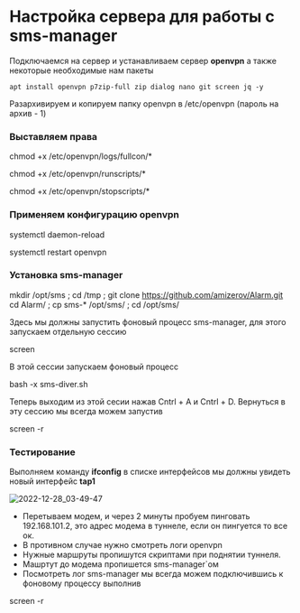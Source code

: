# Настройка сервера для работы с sms-manager

Подключаемся на сервер и устанавливаем сервер **openvpn** а также некоторые необходимые нам пакеты

`apt install openvpn p7zip-full zip dialog nano git screen jq -y`

Разархивируем и копируем папку openvpn в /etc/openvpn (пароль на архив - 1)

### Выставляем права

chmod +x /etc/openvpn/logs/fullcon/*

chmod +x /etc/openvpn/runscripts/*

chmod +x /etc/openvpn/stopscripts/*


### Применяем конфигурацию openvpn


systemctl daemon-reload

systemctl restart openvpn

### Установка sms-manager

mkdir /opt/sms ; cd /tmp ; git clone https://github.com/amizerov/Alarm.git
cd Alarm/ ; cp sms-* /opt/sms/ ; cd /opt/sms/

Здесь мы должны запустить фоновый процесс sms-manager, для этого запускаем отдельную сессию

screen

В этой сессии запускаем фоновый процесс

bash -x sms-diver.sh

Теперь выходим из этой сесии нажав Cntrl + A и Cntrl + D. Вернуться в эту сессию мы всегда можем запустив 

screen -r



### Тестирование

Выполняем команду **ifconfig** в списке интерфейсов мы должны увидеть новый интерфейс **tap1**


![2022-12-28_03-49-47](https://user-images.githubusercontent.com/121182772/209740916-ddfc1749-27b4-4650-b9ea-c86e6e9dcb69.png)


* Перетываем модем, и через 2 минуты пробуем пинговать 192.168.101.2, это адрес модема в туннеле, если он пингуется то все ок.
* В противном случае нужно смотреть логи openvpn
* Нужные маршруты пропишутся скриптами при поднятии туннеля.
* Машртут до модема пропишется sms-manager`ом
* Посмотреть лог sms-manager мы всегда можем подключившись к фоновому процессу выполнив 

screen -r
